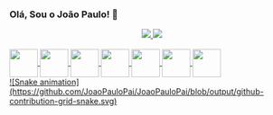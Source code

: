 ### Olá, Sou o João Paulo! 👋
<div align="center">
  <a href="https://github.com/JoaoPauloPai">
  <img height="180em" src="https://github-readme-stats.vercel.app/api?username=JoaoPauloPai&show_icons=true&theme=dark&include_all_commits=true&count_private=true"/>
  <img height="180em" src="https://github-readme-stats.vercel.app/api/top-langs/?username=JoaoPauloPai&layout=compact&langs_count=7&theme=dark"/>
</div>
  <div style="display: inline_block"><br>
  <img align="center" height="50" width="50" src="https://cdn.jsdelivr.net/gh/devicons/devicon/icons/java/java-plain-wordmark.svg"/>
 <img align="center" height="50" width="50" src="https://cdn.jsdelivr.net/gh/devicons/devicon/icons/javascript/javascript-original.svg" />
 <img align="center" height="50" width="50" src="https://cdn.jsdelivr.net/gh/devicons/devicon/icons/jquery/jquery-plain-wordmark.svg" />
 <img align="center" height="50" width="50" src="https://cdn.jsdelivr.net/gh/devicons/devicon/icons/postgresql/postgresql-original.svg" />  <img align="center" height="50" width="50" src="https://cdn.jsdelivr.net/gh/devicons/devicon/icons/spring/spring-original.svg" />
 <img align="center" height="50" width="50" src="https://cdn.jsdelivr.net/gh/devicons/devicon/icons/bootstrap/bootstrap-original.svg" /> 
 <img align="center" height="50" width="50" src="https://cdn.jsdelivr.net/gh/devicons/devicon/icons/css3/css3-original.svg" />
    
<!-- <img align="right" alt="Jp" height="150" style="border-radius:50px;" src="**https://drive.google.com/file/d/1GEvS4kInQ6sPpixpiBPZJnxTFBngE0PF/view?usp=sharing**"> -->
</div>
  <div>
       ![Snake animation](https://github.com/JoaoPauloPai/JoaoPauloPai/blob/output/github-contribution-grid-snake.svg)  
  </div>
    
  
  
 
